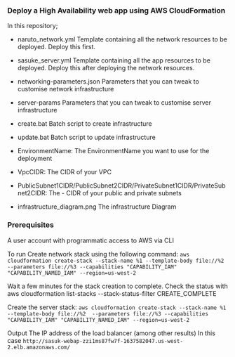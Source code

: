 ### Deploy a High Availability web app using AWS CloudFormation

In this repository;
* naruto_network.yml
Template containing all the network resources to be deployed. Deploy this first.

* sasuke_server.yml
Template containing all the app resources to be deployed. Deploy this after deploying the network resources.

* networking-parameters.json
Parameters that you can tweak to customise network infrastructure

* server-params
Parameters that you can tweak to customise server infrastructure

* create.bat
Batch script to create infrastructure

* update.bat
Batch script to update infrastructure

* EnvironmentName: The EnvironmentName you want to use for the deployment
* VpcCIDR: The CIDR of your VPC
* PublicSubnet1CIDR/PublicSubnet2CIDR/PrivateSubnet1CIDR/PrivateSubnet2CIDR: The - CIDR of your public and private subnets
* infrastructure_diagram.png
The infrastructure Diagram

### Prerequisites
A user account with programmatic access to AWS via CLI

To run
Create network stack using the following command:
`aws cloudformation create-stack --stack-name %1 --template-body file://%2  --parameters file://%3 --capabilities "CAPABILITY_IAM" "CAPABILITY_NAMED_IAM" --region=us-west-2`

Wait a few minutes for the stack creation to complete. Check the status with aws cloudformation list-stacks --stack-status-filter CREATE_COMPLETE

Create the server stack:
`aws cloudformation create-stack --stack-name %1 --template-body file://%2  --parameters file://%3 --capabilities "CAPABILITY_IAM" "CAPABILITY_NAMED_IAM" --region=us-west-2`

Output
The IP address of the load balancer (among other results)
In this case `http://sasuk-webap-zzi1ms87fw7f-1637582047.us-west-2.elb.amazonaws.com/`